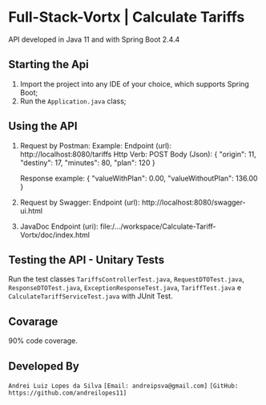 # Full-Stack-Vortx | Calculate Tariffs
API developed in Java 11 and with Spring Boot 2.4.4

## Starting the Api
1. Import the project into any IDE of your choice, which supports Spring Boot;
2. Run the `Application.java` class;

## Using the API
1. Request by Postman:
Example:
    Endpoint (url): http://localhost:8080/tariffs
    Http Verb: POST
    Body (Json):
        {
            "origin": 11,
            "destiny": 17,
            "minutes": 80,
            "plan": 120
        }

    Response example:
        {
            "valueWithPlan": 0.00,
            "valueWithoutPlan": 136.00
        }

2. Request by Swagger:
Endpoint (url): http://localhost:8080/swagger-ui.html

3. JavaDoc
Endpoint (uri): file:/.../workspace/Calculate-Tariff-Vortx/doc/index.html

## Testing the API - Unitary Tests
Run the test classes
    `TariffsControllerTest.java`,
    `RequestDTOTest.java`,
    `ResponseDTOTest.java`,
    `ExceptionResponseTest.java`,
    `TariffTest.java` e 
    `CalculateTariffServiceTest.java`
    with JUnit Test.

## Covarage
90% code coverage.

## Developed By
`Andrei Luiz Lopes da Silva`
`[Email: andreipsva@gmail.com]`
`[GitHub: https://github.com/andreilopes11]`